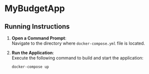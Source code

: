 # MyBudgetApp

## Running Instructions

1. **Open a Command Prompt**:  
   Navigate to the directory where `docker-compose.yml` file is located.

2. **Run the Application**:   
   Execute the following command to build and start the application:
   ```sh
   docker-compose up
